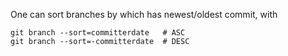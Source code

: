 One can sort branches by which has newest/oldest commit, with 

```
git branch --sort=committerdate   # ASC
git branch --sort=-committerdate  # DESC
```
